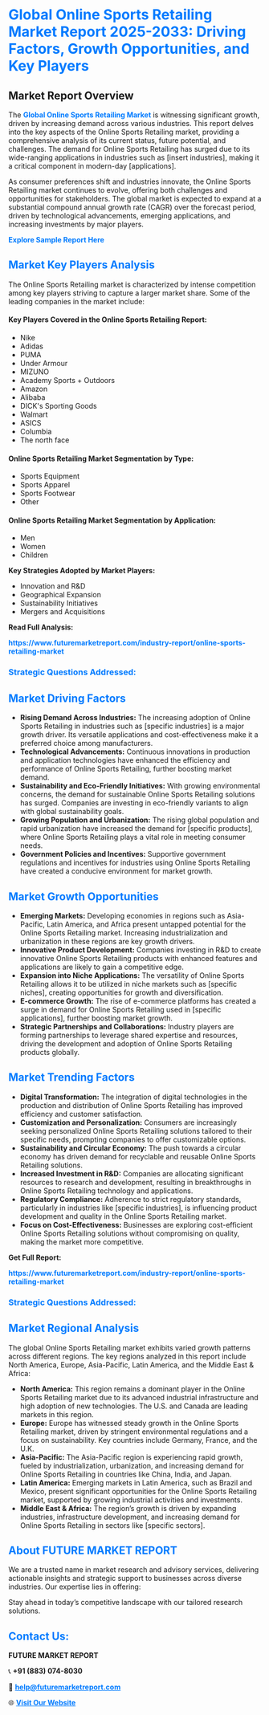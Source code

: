 <h1 style="color: #007BFF;">Global Online Sports Retailing Market Report 2025-2033: Driving Factors, Growth Opportunities, and Key Players</h1>

<section id="overview">
<h2>Market Report Overview</h2>
<p>The <a href="https://www.futuremarketreport.com/industry-report/online-sports-retailing-market" style="color: #007BFF; text-decoration: none;"><strong>Global Online Sports Retailing Market</strong></a> is witnessing significant growth, driven by increasing demand across various industries. This report delves into the key aspects of the Online Sports Retailing market, providing a comprehensive analysis of its current status, future potential, and challenges. The demand for Online Sports Retailing has surged due to its wide-ranging applications in industries such as [insert industries], making it a critical component in modern-day [applications].</p>
<p>As consumer preferences shift and industries innovate, the Online Sports Retailing market continues to evolve, offering both challenges and opportunities for stakeholders. The global market is expected to expand at a substantial compound annual growth rate (CAGR) over the forecast period, driven by technological advancements, emerging applications, and increasing investments by major players.</p>
</section>

<section id="overview">
<p><a href="https://www.futuremarketreport.com/request-sample/reportId=102004" style="color: #007BFF; text-decoration: none;"><strong>Explore Sample Report Here</strong></a></p>
</section>

<section id="key-players">
<h2 style="color: #007BFF;">Market Key Players Analysis</h2>
<p>The Online Sports Retailing market is characterized by intense competition among key players striving to capture a larger market share. Some of the leading companies in the market include:</p>
<h4>Key Players Covered in the Online Sports Retailing Report:</h4>
<ul><li>Nike</li><li>Adidas</li><li>PUMA</li><li>Under Armour</li><li>MIZUNO</li><li>Academy Sports + Outdoors</li><li>Amazon</li><li>Alibaba</li><li>DICK&#039;s Sporting Goods</li><li>Walmart</li><li>ASICS</li><li>Columbia</li><li>The north face</li></ul>
<h4>Online Sports Retailing Market Segmentation by Type:</h4>
<ul><li>Sports Equipment</li><li>Sports Apparel</li><li>Sports Footwear</li><li>Other</li></ul>

<h4>Online Sports Retailing Market Segmentation by Application:</h4>
<ul><li>Men</li><li>Women</li><li>Children</li></ul>
<p><strong>Key Strategies Adopted by Market Players:</strong></p>
<ul>
<li>Innovation and R&D</li>
<li>Geographical Expansion</li>
<li>Sustainability Initiatives</li>
<li>Mergers and Acquisitions</li>
</ul>
</section>

<section>
<p><strong>Read Full Analysis: </strong></p><a href="https://www.futuremarketreport.com/industry-report/online-sports-retailing-market" style="color: #007BFF; text-decoration: none;"><strong>https://www.futuremarketreport.com/industry-report/online-sports-retailing-market</strong></a>
<h3 style="color: #007BFF;">Strategic Questions Addressed:</h3>
</section>

<section id="driving-factors">
<h2 style="color: #007BFF;">Market Driving Factors</h2>
<ul>
<li><strong>Rising Demand Across Industries:</strong> The increasing adoption of Online Sports Retailing in industries such as [specific industries] is a major growth driver. Its versatile applications and cost-effectiveness make it a preferred choice among manufacturers.</li>
<li><strong>Technological Advancements:</strong> Continuous innovations in production and application technologies have enhanced the efficiency and performance of Online Sports Retailing, further boosting market demand.</li>
<li><strong>Sustainability and Eco-Friendly Initiatives:</strong> With growing environmental concerns, the demand for sustainable Online Sports Retailing solutions has surged. Companies are investing in eco-friendly variants to align with global sustainability goals.</li>
<li><strong>Growing Population and Urbanization:</strong> The rising global population and rapid urbanization have increased the demand for [specific products], where Online Sports Retailing plays a vital role in meeting consumer needs.</li>
<li><strong>Government Policies and Incentives:</strong> Supportive government regulations and incentives for industries using Online Sports Retailing have created a conducive environment for market growth.</li>
</ul>
</section>

<section id="growth-opportunities">
<h2 style="color: #007BFF;">Market Growth Opportunities</h2>
<ul>
<li><strong>Emerging Markets:</strong> Developing economies in regions such as Asia-Pacific, Latin America, and Africa present untapped potential for the Online Sports Retailing market. Increasing industrialization and urbanization in these regions are key growth drivers.</li>
<li><strong>Innovative Product Development:</strong> Companies investing in R&D to create innovative Online Sports Retailing products with enhanced features and applications are likely to gain a competitive edge.</li>
<li><strong>Expansion into Niche Applications:</strong> The versatility of Online Sports Retailing allows it to be utilized in niche markets such as [specific niches], creating opportunities for growth and diversification.</li>
<li><strong>E-commerce Growth:</strong> The rise of e-commerce platforms has created a surge in demand for Online Sports Retailing used in [specific applications], further boosting market growth.</li>
<li><strong>Strategic Partnerships and Collaborations:</strong> Industry players are forming partnerships to leverage shared expertise and resources, driving the development and adoption of Online Sports Retailing products globally.</li>
</ul>
</section>

<section id="trending-factors">
<h2 style="color: #007BFF;">Market Trending Factors</h2>
<ul>
<li><strong>Digital Transformation:</strong> The integration of digital technologies in the production and distribution of Online Sports Retailing has improved efficiency and customer satisfaction.</li>
<li><strong>Customization and Personalization:</strong> Consumers are increasingly seeking personalized Online Sports Retailing solutions tailored to their specific needs, prompting companies to offer customizable options.</li>
<li><strong>Sustainability and Circular Economy:</strong> The push towards a circular economy has driven demand for recyclable and reusable Online Sports Retailing solutions.</li>
<li><strong>Increased Investment in R&D:</strong> Companies are allocating significant resources to research and development, resulting in breakthroughs in Online Sports Retailing technology and applications.</li>
<li><strong>Regulatory Compliance:</strong> Adherence to strict regulatory standards, particularly in industries like [specific industries], is influencing product development and quality in the Online Sports Retailing market.</li>
<li><strong>Focus on Cost-Effectiveness:</strong> Businesses are exploring cost-efficient Online Sports Retailing solutions without compromising on quality, making the market more competitive.</li>
</ul>
</section>

<section>
<p><strong>Get Full Report: </strong></p><a href="https://www.futuremarketreport.com/industry-report/online-sports-retailing-market" style="color: #007BFF; text-decoration: none;"><strong>https://www.futuremarketreport.com/industry-report/online-sports-retailing-market</strong></a>
<h3 style="color: #007BFF;">Strategic Questions Addressed:</h3>
</section>


<section id="regional-analysis">
<h2 style="color: #007BFF;">Market Regional Analysis</h2>
<p>The global Online Sports Retailing market exhibits varied growth patterns across different regions. The key regions analyzed in this report include North America, Europe, Asia-Pacific, Latin America, and the Middle East & Africa:</p>
<ul>
<li><strong>North America:</strong> This region remains a dominant player in the Online Sports Retailing market due to its advanced industrial infrastructure and high adoption of new technologies. The U.S. and Canada are leading markets in this region.</li>
<li><strong>Europe:</strong> Europe has witnessed steady growth in the Online Sports Retailing market, driven by stringent environmental regulations and a focus on sustainability. Key countries include Germany, France, and the U.K.</li>
<li><strong>Asia-Pacific:</strong> The Asia-Pacific region is experiencing rapid growth, fueled by industrialization, urbanization, and increasing demand for Online Sports Retailing in countries like China, India, and Japan.</li>
<li><strong>Latin America:</strong> Emerging markets in Latin America, such as Brazil and Mexico, present significant opportunities for the Online Sports Retailing market, supported by growing industrial activities and investments.</li>
<li><strong>Middle East & Africa:</strong> The region’s growth is driven by expanding industries, infrastructure development, and increasing demand for Online Sports Retailing in sectors like [specific sectors].</li>
</ul>
</section>

<footer>
<h2 style="color: #007BFF;">About FUTURE MARKET REPORT</h2>
<p>We are a trusted name in market research and advisory services, delivering actionable insights and strategic support to businesses across diverse industries. Our expertise lies in offering:</p>

<p>Stay ahead in today’s competitive landscape with our tailored research solutions.</p>

<h2 style="color: #007BFF;">Contact Us:</h2>
<p><strong>FUTURE MARKET REPORT</strong></p>
<p>📞 <strong>+91 (883) 074-8030</strong></p>
<p>📧 <strong><a href="mailto:help@futuremarketreport.com" style="color: #007BFF;">help@futuremarketreport.com</a></strong></p>
<p>🌐 <strong><a href="https://www.futuremarketreport.com/" style="color: #007BFF;">Visit Our Website</a></strong></p>
</footer>
